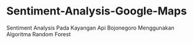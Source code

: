 # Sentiment-Analysis-Google-Maps
Sentiment Analysis Pada Kayangan Api Bojonegoro Menggunakan Algoritma Random Forest
